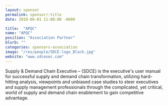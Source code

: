 ```yaml
---
layout: sponsor
permalink: sponsor/:title
date: 2010-06-01 11:00:00 -0600

title:  "APQC"
name: "APQC"
position: "Association Partner"
blurb: ""
categories: sponsors-association
image: "/res/people/SDCE-logo_Black.jpg"
website: "www.sdcexec.com"
---
```


Supply & Demand Chain Executive – (SDCE) is the executive's user manual for successful supply and demand chain transformation, utilizing hard-hitting analysis, viewpoints and unbiased case studies to steer executives and supply management professionals through the complicated, yet critical, world of supply and demand chain enablement to gain competitive advantage.
